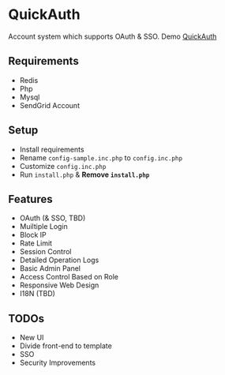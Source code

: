 # QuickAuth
Account system which supports OAuth & SSO. Demo [QuickAuth](https://quickauth.newnius.com)

## Requirements
  - Redis
  - Php
  - Mysql
  - SendGrid Account

## Setup
  - Install requirements
  - Rename `config-sample.inc.php` to `config.inc.php`
  - Customize `config.inc.php`
  - Run `install.php` & __Remove `install.php`__

## Features
  - OAuth (& SSO, TBD)
  - Muiltiple Login
  - Block IP
  - Rate Limit
  - Session Control
  - Detailed Operation Logs
  - Basic Admin Panel
  - Access Control Based on Role
  - Responsive Web Design
  - I18N (TBD)

## TODOs
  - New UI
  - Divide front-end to template
  - SSO
  - Security Improvements

